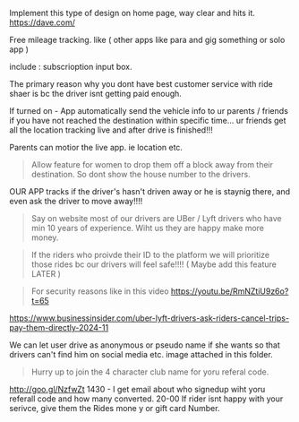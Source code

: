 Implement this type of design on home page,  way clear and hits it. 
https://dave.com/

Free mileage tracking.  like ( other apps like para and gig something or solo app )

include : subscrioption input box. 






The primary reason why you dont have best customer service with ride shaer is bc the driver isnt  getting paid enough. 


If turned on - App automatically send the vehicle info to ur parents /  friends 
if you have not reached the destination within specific time... 
ur friends get all the location tracking  live and after  drive is finished!!! 

Parents can motior the live app. ie location etc.


> Allow feature for women to drop them off a block away from their destination. 
So dont show the house number to the drivers. 

OUR APP tracks if the driver's  hasn't driven away or he is staynig there, and even ask the driver to move away!!!! 

> Say on website most of our drivers are UBer / Lyft drivers who have min 10 years of experience.  Wiht us they are happy make more money. 

> If the riders who proivde their ID to the platform we will prioritize those rides bc our drivers will feel safe!!!!  ( Maybe add this feature LATER )

> For security reasons like in this video 
https://youtu.be/RmNZtiU9z6o?t=65

https://www.businessinsider.com/uber-lyft-drivers-ask-riders-cancel-trips-pay-them-directly-2024-11


We can let user drive as anonymous or pseudo name  if she wants so that drivers can't find him on social media etc. 
image attached in this folder. 


> Hurry up to join the 4 character club name for yoru referal code. 


   http://goo.gl/NzfwZt
1430 - I get email about who signedup wiht yoru referall code and how many converted. 
20-00
If rider isnt happy with your serivce, give them the Rides mone y or  gift card Number.









